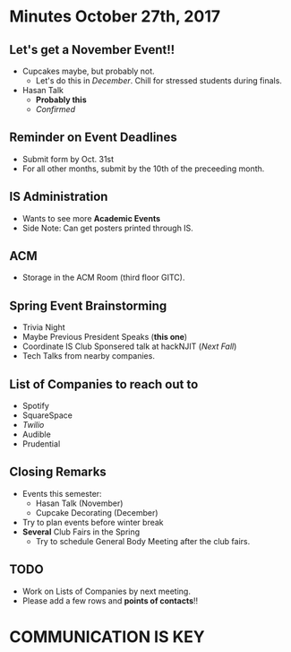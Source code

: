 # Minutes October 27th, 2017

## Let's get a November Event!!

* Cupcakes maybe, but probably not.
  - Let's do this in _December_. Chill for stressed students during finals.
* Hasan Talk
  - **Probably this**
  - _Confirmed_

## Reminder on Event Deadlines

* Submit form by Oct. 31st
* For all other months, submit by the 10th of the preceeding month.

## IS Administration

* Wants to see more **Academic Events**
* Side Note: Can get posters printed through IS.

## ACM

* Storage in the ACM Room (third floor GITC).

## Spring Event Brainstorming

* Trivia Night
* Maybe Previous President Speaks (**this one**)
* Coordinate IS Club Sponsered talk at hackNJIT (_Next Fall_)
* Tech Talks from nearby companies.

## List of Companies to reach out to

* Spotify
* SquareSpace
* _Twilio_
* Audible
* Prudential

## Closing Remarks

* Events this semester:
  * Hasan Talk (November)
  * Cupcake Decorating (December)
* Try to plan events before winter break
* **Several** Club Fairs in the Spring
  * Try to schedule General Body Meeting after the club fairs.

## TODO

* Work on Lists of Companies by next meeting.
* Please add a few rows and **points of contacts**!!

# COMMUNICATION IS KEY
